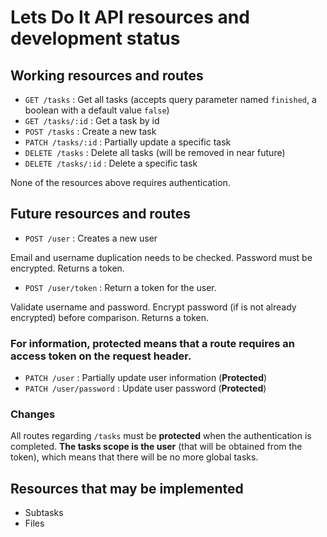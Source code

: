 # Lets Do It API resources and development status

## Working resources and routes

- `GET /tasks` : Get all tasks (accepts query parameter named `finished`, a boolean with a default value `false`)
- `GET /tasks/:id` : Get a task by id
- `POST /tasks` : Create a new task
- `PATCH /tasks/:id` : Partially update a specific task
- `DELETE /tasks` : Delete all tasks (will be removed in near future)
- `DELETE /tasks/:id` : Delete a specific task

None of the resources above requires authentication.

## Future resources and routes

- `POST /user` : Creates a new user

Email and username duplication needs to be checked. 
Password must be encrypted.
Returns a token.

- `POST /user/token` : Return a token for the user.

Validate username and password.
Encrypt password (if is not already encrypted) before comparison.
Returns a token.

### For information, protected means that a route requires an access token on the request header.

- `PATCH /user` : Partially update user information (**Protected**)
- `PATCH /user/password` : Update user password (**Protected**)

### Changes

All routes regarding `/tasks` must be **protected** when the authentication is completed.
**The tasks scope is the user** (that will be obtained from the token), which means that there will be no more global tasks.

## Resources that **may** be implemented

- Subtasks
- Files
